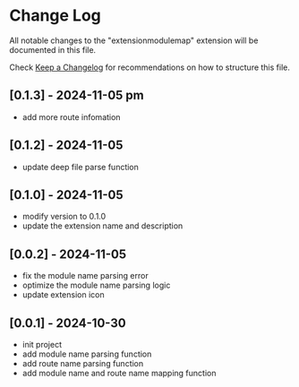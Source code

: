 # Change Log

All notable changes to the "extensionmodulemap" extension will be documented in this file.

Check [Keep a Changelog](http://keepachangelog.com/) for recommendations on how to structure this file.

## [0.1.3] - 2024-11-05 pm

- add more route infomation

## [0.1.2] - 2024-11-05

- update deep file parse function

## [0.1.0] - 2024-11-05

- modify version to 0.1.0
- update the extension name and description

## [0.0.2] - 2024-11-05

- fix the module name parsing error
- optimize the module name parsing logic
- update extension icon

## [0.0.1] - 2024-10-30

- init project
- add module name parsing function
- add route name parsing function
- add module name and route name mapping function
